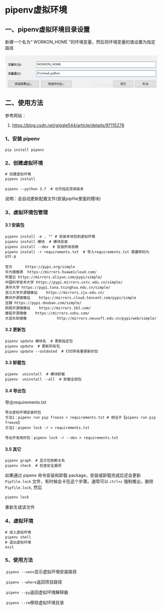 # pipenv虚拟环境

## 一、pipenv虚拟环境目录设置

新建一个名为“ WORKON_HOME ”的环境变量，然后将环境变量的值设置为指定路径

![image-20220117164015304](imge\pipenv虚拟环境.assets\image-20220117164015304.png)

## 二、使用方法

参考网站：

1. https://blog.csdn.net/giggle544/article/details/97115278

### 1、安装 pipenv

`pip install pipenv`

### 2、创建虚拟环境

```
# 创建虚拟环境
pipenv install 

pipenv --python 3.7  # 也可指定具体版本
```

说明：会自动更新配置文件(安装pipfile里面的模块)

### 3、虚拟环境包管理

#### 3.1 安装包

```
pipenv install -e . "" # 安装本地包到虚拟环境
pipenv install 模块  # 模块安装
pipenv install --dev  # 安装所有依赖
pipenv install -r requirements.txt  # 导入requirements.txt 需要转码为UTF-8

官方		https://pypi.org/simple
华为镜像源  https://mirrors.huaweicloud.com/
阿里云 https://mirrors.aliyun.com/pypi/simple/
中国科学技术大学 https://pypi.mirrors.ustc.edu.cn/simple/
清华大学 https://pypi.tuna.tsinghua.edu.cn/simple/
浙江大学开源镜像站    https://mirrors.zju.edu.cn/
腾讯开源镜像站    https://mirrors.cloud.tencent.com/pypi/simple
豆瓣 https://pypi.douban.com/simple/
网易开源镜像站    https://mirrors.163.com/
搜狐开源镜像    https://mirrors.sohu.com/
大连东软镜像				http://mirrors.neusoft.edu.cn/pypi/web/simple/
```

#### 3.2 更新包

```
pipenv update 模块名  # 更新指定包
pipenv update  # 更新所有包
pipenv update --outdated  # 打印所有要更新的包
```

#### 3.3 卸载包

```
pipenv  uninstall  # 模块卸载
pipenv  uninstall --all  # 卸载全部包
```

#### 3.4 导出包

导出requirements.txt

```
导出虚拟环境安装的包
方法1：pipenv run pip freeze > requirements.txt # 相当于【pipenv run pip freeze】
方法2：pipenv lock -r > requirements.txt

导出开发用的包：pipenv lock -r --dev > requirements.txt
```

#### 3.5 其它

```
pipenv graph  # 显示包依赖关系
pipenv check  # 检查安全漏洞
```

如果通过 pipenv 命令安装和卸载 package，安装或卸载完成后还会更新 `Pipfile.lock` 文件，有时候会卡在这个步骤。通常可以 `ctrl+c` 强制推出，删除 `Pipfile.lock`, 然后

```bash
pipenv lock
```

重新生成该文件

### 4、虚拟环境

```text
# 进入虚拟环境
pipenv shell
# 退出虚拟环境
exit
```

### 5、使用方法

​	    `pipenv --venv`显示虚拟环境安装路径

​		`pipenv --where`返回项目路径

​		`pipenv --py`返回虚拟环境解释器

​		`pipenv --rm`移除虚拟环境目录





